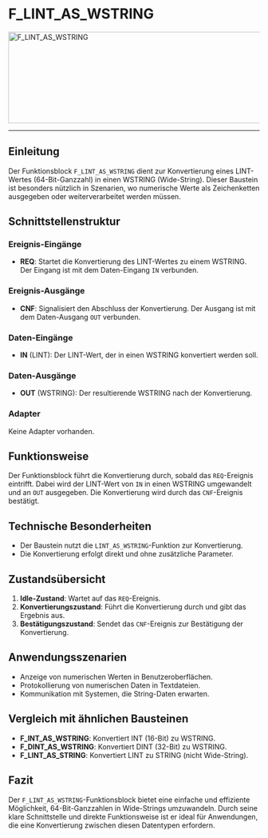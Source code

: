 # F_LINT_AS_WSTRING

<img width="1265" height="183" alt="F_LINT_AS_WSTRING" src="https://github.com/user-attachments/assets/541513e7-d8aa-464e-9e9c-48ecd85a527a" />

* * * * * * * * * *
## Einleitung
Der Funktionsblock `F_LINT_AS_WSTRING` dient zur Konvertierung eines LINT-Wertes (64-Bit-Ganzzahl) in einen WSTRING (Wide-String). Dieser Baustein ist besonders nützlich in Szenarien, wo numerische Werte als Zeichenketten ausgegeben oder weiterverarbeitet werden müssen.

## Schnittstellenstruktur

### **Ereignis-Eingänge**
- **REQ**: Startet die Konvertierung des LINT-Wertes zu einem WSTRING. Der Eingang ist mit dem Daten-Eingang `IN` verbunden.

### **Ereignis-Ausgänge**
- **CNF**: Signalisiert den Abschluss der Konvertierung. Der Ausgang ist mit dem Daten-Ausgang `OUT` verbunden.

### **Daten-Eingänge**
- **IN** (LINT): Der LINT-Wert, der in einen WSTRING konvertiert werden soll.

### **Daten-Ausgänge**
- **OUT** (WSTRING): Der resultierende WSTRING nach der Konvertierung.

### **Adapter**
Keine Adapter vorhanden.

## Funktionsweise
Der Funktionsblock führt die Konvertierung durch, sobald das `REQ`-Ereignis eintrifft. Dabei wird der LINT-Wert von `IN` in einen WSTRING umgewandelt und an `OUT` ausgegeben. Die Konvertierung wird durch das `CNF`-Ereignis bestätigt.

## Technische Besonderheiten
- Der Baustein nutzt die `LINT_AS_WSTRING`-Funktion zur Konvertierung.
- Die Konvertierung erfolgt direkt und ohne zusätzliche Parameter.

## Zustandsübersicht
1. **Idle-Zustand**: Wartet auf das `REQ`-Ereignis.
2. **Konvertierungszustand**: Führt die Konvertierung durch und gibt das Ergebnis aus.
3. **Bestätigungszustand**: Sendet das `CNF`-Ereignis zur Bestätigung der Konvertierung.

## Anwendungsszenarien
- Anzeige von numerischen Werten in Benutzeroberflächen.
- Protokollierung von numerischen Daten in Textdateien.
- Kommunikation mit Systemen, die String-Daten erwarten.

## Vergleich mit ähnlichen Bausteinen
- **F_INT_AS_WSTRING**: Konvertiert INT (16-Bit) zu WSTRING.
- **F_DINT_AS_WSTRING**: Konvertiert DINT (32-Bit) zu WSTRING.
- **F_LINT_AS_STRING**: Konvertiert LINT zu STRING (nicht Wide-String).

## Fazit
Der `F_LINT_AS_WSTRING`-Funktionsblock bietet eine einfache und effiziente Möglichkeit, 64-Bit-Ganzzahlen in Wide-Strings umzuwandeln. Durch seine klare Schnittstelle und direkte Funktionsweise ist er ideal für Anwendungen, die eine Konvertierung zwischen diesen Datentypen erfordern.
